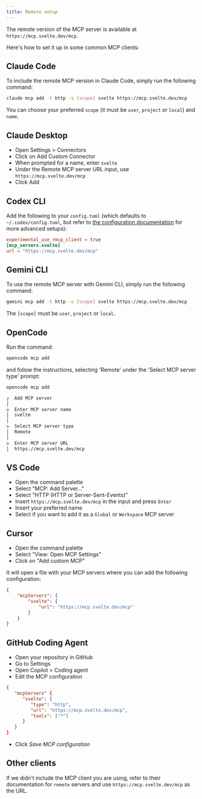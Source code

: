```yaml
---
title: Remote setup
---
```


The remote version of the MCP server is available at `https://mcp.svelte.dev/mcp`.

Here's how to set it up in some common MCP clients:

## Claude Code

To include the remote MCP version in Claude Code, simply run the following command:

```bash
claude mcp add -t http -s [scope] svelte https://mcp.svelte.dev/mcp
```

You can choose your preferred `scope` (it must be `user`, `project` or `local`) and `name`.

## Claude Desktop

- Open Settings > Connectors
- Click on Add Custom Connector
- When prompted for a name, enter `svelte`
- Under the Remote MCP server URL input, use `https://mcp.svelte.dev/mcp`
- Click Add

## Codex CLI

Add the following to your `config.toml` (which defaults to `~/.codex/config.toml`, but refer to [the configuration documentation](https://github.com/openai/codex/blob/main/docs/config.md) for more advanced setups):

```toml
experimental_use_rmcp_client = true
[mcp_servers.svelte]
url = "https://mcp.svelte.dev/mcp"
```

## Gemini CLI

To use the remote MCP server with Gemini CLI, simply run the following command:

```bash
gemini mcp add -t http -s [scope] svelte https://mcp.svelte.dev/mcp
```

The `[scope]` must be `user`, `project` or `local`.

## OpenCode

Run the command:

```bash
opencode mcp add
```

and follow the instructions, selecting 'Remote' under the 'Select MCP server type' prompt:

```bash
opencode mcp add

┌  Add MCP server
│
◇  Enter MCP server name
│  svelte
│
◇  Select MCP server type
│  Remote
│
◇  Enter MCP server URL
│  https://mcp.svelte.dev/mcp
```

## VS Code

- Open the command palette
- Select "MCP: Add Server..."
- Select "HTTP (HTTP or Server-Sent-Events)"
- Insert `https://mcp.svelte.dev/mcp` in the input and press `Enter`
- Insert your preferred name
- Select if you want to add it as a `Global` or `Workspace` MCP server

## Cursor

- Open the command palette
- Select "View: Open MCP Settings"
- Click on "Add custom MCP"

It will open a file with your MCP servers where you can add the following configuration:

```json
{
	"mcpServers": {
		"svelte": {
			"url": "https://mcp.svelte.dev/mcp"
		}
	}
}
```

## GitHub Coding Agent

- Open your repository in GitHub
- Go to Settings
- Open Copilot > Coding agent
- Edit the MCP configuration

```json
{
   "mcpServers" {
      "svelte": {
         "type": "http",
         "url": "https://mcp.svelte.dev/mcp",
         "tools": ["*"]
      }
   } 
}
```

- Click *Save MCP configuration*

## Other clients

If we didn't include the MCP client you are using, refer to their documentation for `remote` servers and use `https://mcp.svelte.dev/mcp` as the URL.
